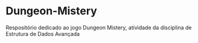 # Dungeon-Mistery
Respositório dedicado ao jogo Dungeon Mistery, atividade da disciplina de Estrutura de Dados Avançada
